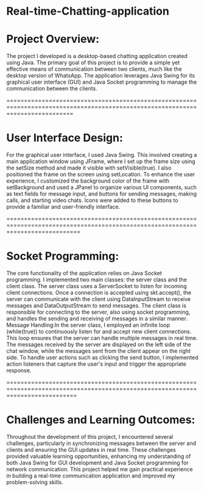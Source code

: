 # Real-time-Chatting-application

# Project Overview:
The project I developed is a desktop-based chatting application created using Java. The primary goal of this project is to provide a simple yet effective means of communication between two clients, much like the desktop version of WhatsApp. The application leverages Java Swing for its graphical user interface (GUI) and Java Socket programming to manage the communication between the clients.

===============================================================================================================================

# User Interface Design:
For the graphical user interface, I used Java Swing. This involved creating a main application window using JFrame, where I set up the frame size using the setSize method and made it visible with setVisible(true). I also positioned the frame on the screen using setLocation. To enhance the user experience, I customized the background color of the frame with setBackground and used a JPanel to organize various UI components, such as text fields for message input, and buttons for sending messages, making calls, and starting video chats. Icons were added to these buttons to provide a familiar and user-friendly interface.

=================================================================================================================================

# Socket Programming:
The core functionality of the application relies on Java Socket programming. I implemented two main classes: the server class and the client class. The server class uses a ServerSocket to listen for incoming client connections. Once a connection is accepted using skt.accept(), the server can communicate with the client using DataInputStream to receive messages and DataOutputStream to send messages. The client class is responsible for connecting to the server, also using socket programming, and handles the sending and receiving of messages in a similar manner.
Message Handling:In the server class, I employed an infinite loop (while(true)) to continuously listen for and accept new client connections. This loop ensures that the server can handle multiple messages in real time. The messages received by the server are displayed on the left side of the chat window, while the messages sent from the client appear on the right side. To handle user actions such as clicking the send button, I implemented action listeners that capture the user's input and trigger the appropriate response.

================================================================================================================================


# Challenges and Learning Outcomes:
Throughout the development of this project, I encountered several challenges, particularly in synchronizing messages between the server and clients and ensuring the GUI updates in real time. These challenges provided valuable learning opportunities, enhancing my understanding of both Java Swing for GUI development and Java Socket programming for network communication. This project helped me gain practical experience in building a real-time communication application and improved my problem-solving skills.
